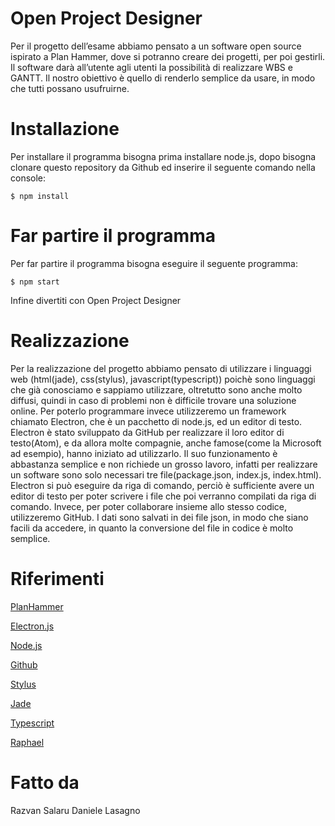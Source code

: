 # Open Project Designer
Per il progetto dell’esame abbiamo pensato a un software open source ispirato a Plan Hammer, dove si potranno creare dei progetti, per poi gestirli. Il software darà all’utente agli utenti la possibilità di realizzare WBS e GANTT. Il nostro obiettivo è quello di renderlo semplice da usare, in modo che tutti possano usufruirne.

# Installazione
Per installare il programma bisogna prima installare node.js, dopo bisogna clonare questo repository da Github ed inserire il seguente comando nella console:

`$ npm install`

# Far partire il programma
Per far partire il programma bisogna eseguire il seguente programma:

`$ npm start`

Infine divertiti con Open Project Designer

# Realizzazione
Per la realizzazione del progetto abbiamo pensato di utilizzare i linguaggi web (html(jade), css(stylus), javascript(typescript)) poichè sono linguaggi che già conosciamo e sappiamo utilizzare, oltretutto sono anche molto diffusi, quindi in caso di problemi non è difficile trovare una soluzione online. Per poterlo programmare invece utilizzeremo un framework chiamato Electron, che è un pacchetto di node.js, ed un editor di testo. Electron è stato sviluppato da GitHub per realizzare il loro editor di testo(Atom), e da allora molte compagnie, anche famose(come la Microsoft ad esempio), hanno iniziato ad utilizzarlo. Il suo funzionamento è abbastanza semplice e non richiede un grosso lavoro, infatti per realizzare un software sono solo necessari tre file(package.json, index.js, index.html). Electron si può eseguire da riga di comando, perciò è sufficiente avere un editor di testo per poter scrivere i file che poi verranno compilati da riga di comando. Invece, per poter collaborare insieme allo stesso codice, utilizzeremo GitHub.
I dati sono salvati in dei file json, in modo che siano facili da accedere, in quanto la conversione del file in codice è molto semplice.

# Riferimenti
[PlanHammer](https://planhammer.io/)

[Electron.js](https://electronjs.org/)

[Node.js](https://nodejs.org/it/)

[Github](https://github.com/)

[Stylus](https://stylus-lang.com/)

[Jade](http://jade-lang.com/)

[Typescript](https://www.typescriptlang.org/)

[Raphael](http://dmitrybaranovskiy.github.io/raphael/)

# Fatto da
Razvan Salaru
Daniele Lasagno
